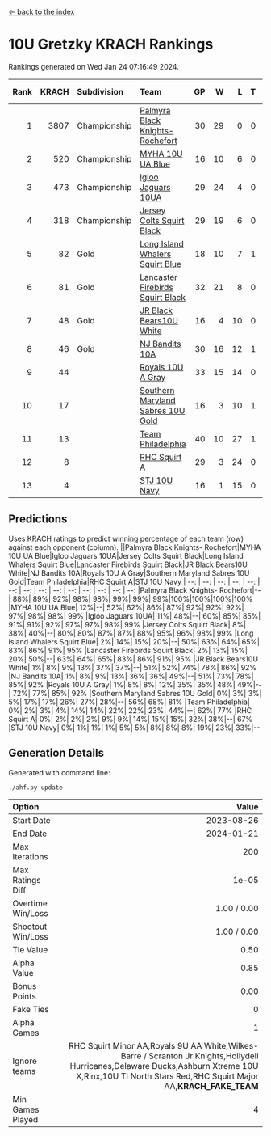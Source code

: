 [<- back to the index](readme.md)
# 10U Gretzky KRACH Rankings
Rankings generated on Wed Jan 24 07:16:49 2024.

Rank|KRACH|Subdivision|Team|GP|W|L|T|OTW|OTL|SoS|Exp Wins|Win Diff
---:|---:|:---|:---|---:|---:|---:|---:|---:|---:|---:|---:|---:
1|3807|Championship|[Palmyra Black Knights- Rochefort](https://gamesheetstats.com/seasons/3659/teams/140260/schedule)|30|29|0|0|0|1|156|29.8|-0.0
2|520|Championship|[MYHA 10U UA Blue](https://gamesheetstats.com/seasons/3659/teams/140258/schedule)|16|10|6|0|0|0|1031|10.8|-0.0
3|473|Championship|[Igloo Jaguars 10UA](https://gamesheetstats.com/seasons/3659/teams/140253/schedule)|29|24|4|0|0|1|240|24.9|0.0
4|318|Championship|[Jersey Colts Squirt Black](https://gamesheetstats.com/seasons/3659/teams/140254/schedule)|29|19|6|0|1|3|637|20.9|0.0
5|82|Gold|[Long Island Whalers Squirt Blue](https://gamesheetstats.com/seasons/3659/teams/140257/schedule)|18|10|7|1|0|0|473|11.4|0.0
6|81|Gold|[Lancaster Firebirds Squirt Black](https://gamesheetstats.com/seasons/3659/teams/140256/schedule)|32|21|8|0|2|1|287|23.9|0.0
7|48|Gold|[JR Black Bears10U White](https://gamesheetstats.com/seasons/3659/teams/140255/schedule)|16|4|10|0|1|1|825|5.9|0.0
8|46|Gold|[NJ Bandits 10A](https://gamesheetstats.com/seasons/3659/teams/140259/schedule)|30|16|12|1|0|1|110|17.4|0.0
9|44||[Royals 10U A Gray](https://gamesheetstats.com/seasons/3659/teams/140262/schedule)|33|15|14|0|2|2|326|17.9|0.0
10|17||[Southern Maryland Sabres 10U Gold](https://gamesheetstats.com/seasons/3659/teams/140263/schedule)|16|3|10|1|2|0|80|6.4|0.0
11|13||[Team Philadelphia](https://gamesheetstats.com/seasons/3659/teams/140265/schedule)|40|10|27|1|0|2|485|11.4|0.0
12|8||[RHC Squirt A](https://gamesheetstats.com/seasons/3659/teams/140261/schedule)|29|3|24|0|2|0|109|5.9|0.0
13|4||[STJ 10U Navy](https://gamesheetstats.com/seasons/3659/teams/140264/schedule)|16|1|15|0|0|0|752|1.9|0.0

## Predictions
Uses KRACH ratings to predict winning percentage of each team (row) against each opponent (column).
||Palmyra Black Knights- Rochefort|MYHA 10U UA Blue|Igloo Jaguars 10UA|Jersey Colts Squirt Black|Long Island Whalers Squirt Blue|Lancaster Firebirds Squirt Black|JR Black Bears10U White|NJ Bandits 10A|Royals 10U A Gray|Southern Maryland Sabres 10U Gold|Team Philadelphia|RHC Squirt A|STJ 10U Navy
| --: | --: | --: | --: | --: | --: | --: | --: | --: | --: | --: | --: | --: | --: 
|Palmyra Black Knights- Rochefort|--| 88%| 89%| 92%| 98%| 98%| 99%| 99%| 99%|100%|100%|100%|100%
|MYHA 10U UA Blue| 12%|--| 52%| 62%| 86%| 87%| 92%| 92%| 92%| 97%| 98%| 98%| 99%
|Igloo Jaguars 10UA| 11%| 48%|--| 60%| 85%| 85%| 91%| 91%| 92%| 97%| 97%| 98%| 99%
|Jersey Colts Squirt Black|  8%| 38%| 40%|--| 80%| 80%| 87%| 87%| 88%| 95%| 96%| 98%| 99%
|Long Island Whalers Squirt Blue|  2%| 14%| 15%| 20%|--| 50%| 63%| 64%| 65%| 83%| 86%| 91%| 95%
|Lancaster Firebirds Squirt Black|  2%| 13%| 15%| 20%| 50%|--| 63%| 64%| 65%| 83%| 86%| 91%| 95%
|JR Black Bears10U White|  1%|  8%|  9%| 13%| 37%| 37%|--| 51%| 52%| 74%| 78%| 86%| 92%
|NJ Bandits 10A|  1%|  8%|  9%| 13%| 36%| 36%| 49%|--| 51%| 73%| 78%| 85%| 92%
|Royals 10U A Gray|  1%|  8%|  8%| 12%| 35%| 35%| 48%| 49%|--| 72%| 77%| 85%| 92%
|Southern Maryland Sabres 10U Gold|  0%|  3%|  3%|  5%| 17%| 17%| 26%| 27%| 28%|--| 56%| 68%| 81%
|Team Philadelphia|  0%|  2%|  3%|  4%| 14%| 14%| 22%| 22%| 23%| 44%|--| 62%| 77%
|RHC Squirt A|  0%|  2%|  2%|  2%|  9%|  9%| 14%| 15%| 15%| 32%| 38%|--| 67%
|STJ 10U Navy|  0%|  1%|  1%|  1%|  5%|  5%|  8%|  8%|  8%| 19%| 23%| 33%|--

## Generation Details

Generated with command line:
```
./ahf.py update
```

| Option | Value |
| :----- | ----: |
| Start Date | 2023-08-26 |
| End Date | 2024-01-21 |
| Max Iterations | 200 |
| Max Ratings Diff | 1e-05 |
| Overtime Win/Loss | 1.00 / 0.00 |
| Shootout Win/Loss | 1.00 / 0.00 |
| Tie Value | 0.50 |
| Alpha Value | 0.85 |
| Bonus Points | 0.00 |
| Fake Ties | 0 |
| Alpha Games | 1 |
| Ignore teams | RHC Squirt Minor AA,Royals 9U AA White,Wilkes-Barre / Scranton Jr Knights,Hollydell Hurricanes,Delaware Ducks,Ashburn Xtreme 10U X,Rinx,10U TI North Stars Red,RHC Squirt Major AA,__KRACH_FAKE_TEAM__ |
| Min Games Played | 4 |

